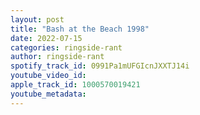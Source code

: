```yaml
---
layout: post
title: "Bash at the Beach 1998"
date: 2022-07-15
categories: ringside-rant
author: ringside-rant
spotify_track_id: 0991Pa1mUFGIcnJXXTJ14i
youtube_video_id: 
apple_track_id: 1000570019421
youtube_metadata: 
---
```

